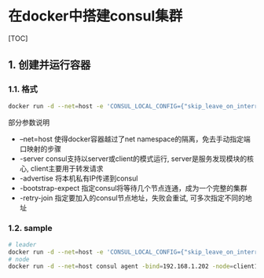 # 在docker中搭建consul集群

[TOC]

## 1. 创建并运行容器

### 1.1. 格式

```sh
docker run -d --net=host -e 'CONSUL_LOCAL_CONFIG={"skip_leave_on_interrupt": true}' consul agent -server -bind=<external ip> -retry-join=<root agent ip> -bootstrap-expect=<number of server agents>
```

部分参数说明

- –net=host
 使得docker容器越过了net namespace的隔离，免去手动指定端口映射的步骤
- -server
 consul支持以server或client的模式运行, server是服务发现模块的核心, client主要用于转发请求
- -advertise
 将本机私有IP传递到consul
- -bootstrap-expect
 指定consul将等待几个节点连通，成为一个完整的集群
- -retry-join
 指定要加入的consul节点地址，失败会重试, 可多次指定不同的地址

### 1.2. sample

```sh
# leader
docker run -d --net=host -e 'CONSUL_LOCAL_CONFIG={"skip_leave_on_interrupt": true}' consul agent -server -bind=192.168.1.201 -node=server1 -bootstrap-expect 1 -client 0.0.0.0 -ui
# node
docker run -d --net=host consul agent -bind=192.168.1.202 -node=client1 -retry-join=192.168.1.201
```